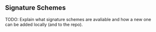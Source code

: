 ## Signature Schemes

TODO: Explain what signature schemes are avaliable and how a new one can be added locally (and to the repo).